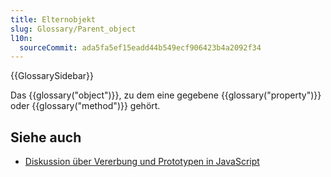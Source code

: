 ```yaml
---
title: Elternobjekt
slug: Glossary/Parent_object
l10n:
  sourceCommit: ada5fa5ef15eadd44b549ecf906423b4a2092f34
---
```


{{GlossarySidebar}}

Das {{glossary("object")}}, zu dem eine gegebene {{glossary("property")}} oder {{glossary("method")}} gehört.

## Siehe auch

- [Diskussion über Vererbung und Prototypen in JavaScript](/de/docs/Web/JavaScript/Inheritance_and_the_prototype_chain)
